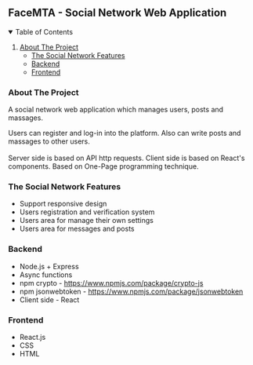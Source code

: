 
<!-- PROJECT LOGO -->
## FaceMTA - Social Network Web Application
 
<!-- TABLE OF CONTENTS -->
<details open="open">
  <summary>Table of Contents</summary>
  <ol>
    <li>
      <a href="#about-the-project">About The Project</a>
      <ul>
        <li><a href="#introduction">The Social Network Features</a></li>
        <li><a href="#built-with">Backend</a></li>
       <li><a href="#built-with">Frontend</a></li>
      </ul>
    </li>
  </ol>
</details>



<!-- ABOUT THE PROJECT -->
### About The Project
A social network web application which manages users, posts and massages.

Users can register and log-in into the platform. Also can write posts and massages to other users.
<br></br>
Server side is based on API http requests.
Client side is based on React's components.
Based on One-Page programming technique.

### The Social Network Features
* Support responsive design
* Users registration and verification system
* Users area for manage their own settings
* Users area for messages and posts

### Backend
* Node.js + Express
* Async functions
* npm crypto - https://www.npmjs.com/package/crypto-js
* npm jsonwebtoken - https://www.npmjs.com/package/jsonwebtoken
* Client side - React

### Frontend
* React.js
* CSS
* HTML


